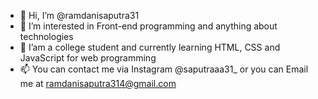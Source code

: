 - 👋 Hi, I’m @ramdanisaputra31
- 👀 I’m interested in Front-end programming and anything about technologies
- 🌱 I’am a college student and currently learning HTML, CSS and JavaScript for web programming
- 📫 You can contact me via Instagram @saputraaa31_ or you can Email me at ramdanisaputra314@gmail.com

<!---
ramdanisaputra31/ramdanisaputra31 is a ✨ special ✨ repository because its `README.md` (this file) appears on your GitHub profile.
You can click the Preview link to take a look at your changes.
--->
